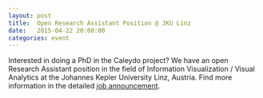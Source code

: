 ```yaml
---
layout: post
title:  Open Research Assistant Position @ JKU Linz
date:   2015-04-22 20:00:00
categories: event
---
```

Interested in doing a PhD in the Caleydo project? We have an open Research Assistant position in the field of Information Visualization / Visual Analytics at the Johannes Kepler University Linz, Austria. Find more information in the detailed <a href="{{site.baseurl}}/jobs/2015-04_JKU_ResearchAssistant.pdf">job announcement</a>.
